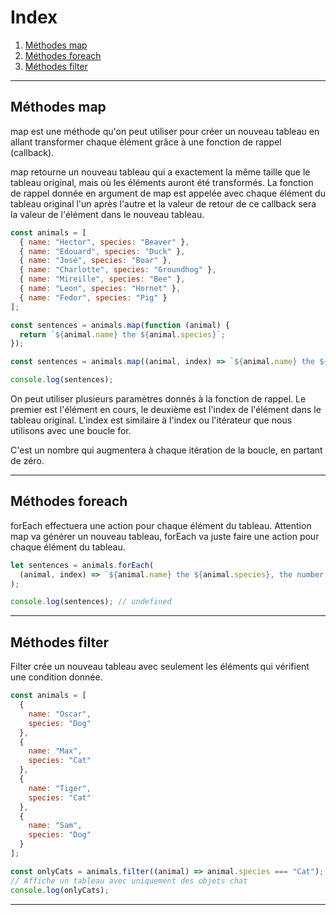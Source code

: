 # Index

1. [Méthodes map](#Méthodes-map)
2. [Méthodes foreach](#Méthodes-foreach)
3. [Méthodes filter](#Méthodes-filter)

---

## Méthodes map

map est une méthode qu'on peut utiliser pour créer un nouveau tableau en allant transformer chaque élément grâce
à une fonction de rappel (callback).

map retourne un nouveau tableau qui a exactement la même taille que le tableau original, mais où les éléments auront été
transformés.
La fonction de rappel donnée en argument de map est appelée avec chaque élément du tableau original l'un après l'autre
et
la valeur de retour de ce callback sera la valeur de l'élément dans le nouveau tableau.

```javascript
const animals = [
  { name: "Hector", species: "Beaver" },
  { name: "Edouard", species: "Duck" },
  { name: "José", species: "Boar" },
  { name: "Charlotte", species: "Groundhog" },
  { name: "Mireille", species: "Bee" },
  { name: "Leon", species: "Hornet" },
  { name: "Fedor", species: "Pig" }
];

const sentences = animals.map(function (animal) {
  return `${animal.name} the ${animal.species}`;
});

const sentences = animals.map((animal, index) => `${animal.name} the ${animal.species}, the number ${index}`); 

console.log(sentences);
```

On peut utiliser plusieurs paramètres donnés à la fonction de rappel. Le premier est l'élément en cours,
le deuxième est l'index de l'élément dans le tableau original.
L'index est similaire à l'index ou l'itérateur que nous utilisons avec une boucle for.

C'est un nombre qui augmentera à chaque itération de la boucle, en partant de zéro.

---

## Méthodes foreach

forEach effectuera une action pour chaque élément du tableau. Attention map va générer un nouveau tableau,
forEach va juste faire une action pour chaque élément du tableau.

```javascript
let sentences = animals.forEach(
  (animal, index) => `${animal.name} the ${animal.species}, the number ${index}`
);

console.log(sentences); // undefined
```

---

## Méthodes filter

Filter crée un nouveau tableau avec seulement les éléments qui vérifient une condition donnée.
```javascript
const animals = [
  {
    name: "Oscar",
    species: "Dog"
  },
  {
    name: "Max",
    species: "Cat"
  },
  {
    name: "Tiger",
    species: "Cat"
  },
  {
    name: "Sam",
    species: "Dog"
  }
];

const onlyCats = animals.filter((animal) => animal.species === "Cat");
// Affiche un tableau avec uniquement des objets chat
console.log(onlyCats);
```

---